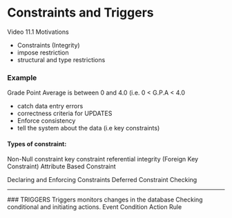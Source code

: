 Constraints and Triggers
========================================================
Video 11.1 Motivations

- Constraints (Integrity)
- impose restriction
- structural and type restrictions

### Example
Grade Point Average is between 0 and 4.0 
(i.e. 0 < G.P.A < 4.0 


- catch data entry errors
- correctness criteria for UPDATES
- Enforce consistency
- tell the system about the data (i.e key constraints)

#### Types of constraint: 
Non-Null constraint
key constraint
referential integrity (Foreign Key Constraint)
Attribute Based Constraint

Declaring and Enforcing Constraints
Deferred Constraint Checking
<hr>
### TRIGGERS
Triggers monitors changes in the database
Checking conditional and initiating actions.
Event Condition Action Rule
